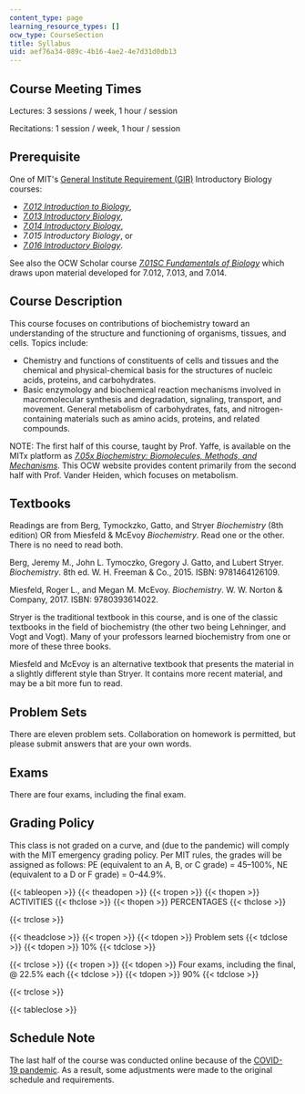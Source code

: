 ```yaml
---
content_type: page
learning_resource_types: []
ocw_type: CourseSection
title: Syllabus
uid: aef76a34-089c-4b16-4ae2-4e7d31d0db13
---
```


Course Meeting Times
--------------------

Lectures: 3 sessions / week, 1 hour / session

Recitations: 1 session / week, 1 hour / session

Prerequisite
------------

One of MIT's [General Institute Requirement (GIR)](https://biology.mit.edu/undergraduate/major-minor-requirements/general-institute-requirement/) Introductory Biology courses:

*   [_7.012 Introduction to Biology_](/courses/7-012-introduction-to-biology-fall-2004),
*   [_7.013 Introductory Biology_](/courses/7-013-introductory-biology-spring-2018),
*   [_7.014 Introductory Biology_](/courses/7-014-introductory-biology-spring-2005),
*   _7.015 Introductory Biology_, or
*   [_7.016 Introductory Biology_](/courses/7-016-introductory-biology-fall-2018).

See also the OCW Scholar course [_7.01SC Fundamentals of Biology_](/courses/7-01sc-fundamentals-of-biology-fall-2011) which draws upon material developed for 7.012, 7.013, and 7.014.

Course Description
------------------

This course focuses on contributions of biochemistry toward an understanding of the structure and functioning of organisms, tissues, and cells. Topics include:

*   Chemistry and functions of constituents of cells and tissues and the chemical and physical-chemical basis for the structures of nucleic acids, proteins, and carbohydrates.
*   Basic enzymology and biochemical reaction mechanisms involved in macromolecular synthesis and degradation, signaling, transport, and movement. General metabolism of carbohydrates, fats, and nitrogen-containing materials such as amino acids, proteins, and related compounds.

NOTE: The first half of this course, taught by Prof. Yaffe, is available on the MITx platform as _[7.05x Biochemistry: Biomolecules, Methods, and Mechanisms](https://www.edx.org/course/biochemistry-biomolecules-methods-and-mechanisms?utm_source=mitopenlearning-mit-open-learning&utm_medium=affiliate_partner)_. This OCW website provides content primarily from the second half with Prof. Vander Heiden, which focuses on metabolism.

Textbooks
---------

Readings are from Berg, Tymockzko, Gatto, and Stryer _Biochemistry_ (8th edition) OR from Miesfeld & McEvoy _Biochemistry_. Read one or the other. There is no need to read both.

Berg, Jeremy M., John L. Tymoczko, Gregory J. Gatto, and Lubert Stryer. _Biochemistry_. 8th ed. W. H. Freeman & Co., 2015. ISBN: 9781464126109.

Miesfeld, Roger L., and Megan M. McEvoy. _Biochemistry_. W. W. Norton & Company, 2017. ISBN: 9780393614022. 

Stryer is the traditional textbook in this course, and is one of the classic textbooks in the field of biochemistry (the other two being Lehninger, and Vogt and Vogt). Many of your professors learned biochemistry from one or more of these three books.

Miesfeld and McEvoy is an alternative textbook that presents the material in a slightly different style than Stryer. It contains more recent material, and may be a bit more fun to read.

Problem Sets
------------

There are eleven problem sets. Collaboration on homework is permitted, but please submit answers that are your own words.

Exams
-----

There are four exams, including the final exam.

Grading Policy
--------------

This class is not graded on a curve, and (due to the pandemic) will comply with the MIT emergency grading policy. Per MIT rules, the grades will be assigned as follows: PE (equivalent to an A, B, or C grade) = 45–100%, NE (equivalent to a D or F grade) = 0–44.9%.

{{< tableopen >}}
{{< theadopen >}}
{{< tropen >}}
{{< thopen >}}
ACTIVITIES
{{< thclose >}}
{{< thopen >}}
PERCENTAGES
{{< thclose >}}

{{< trclose >}}

{{< theadclose >}}
{{< tropen >}}
{{< tdopen >}}
Problem sets
{{< tdclose >}}
{{< tdopen >}}
10%
{{< tdclose >}}

{{< trclose >}}
{{< tropen >}}
{{< tdopen >}}
Four exams, including the final, @ 22.5% each
{{< tdclose >}}
{{< tdopen >}}
90%
{{< tdclose >}}

{{< trclose >}}

{{< tableclose >}}

Schedule Note
-------------

The last half of the course was conducted online because of the [COVID-19 pandemic](https://en.wikipedia.org/wiki/COVID-19_pandemic). As a result, some adjustments were made to the original schedule and requirements.